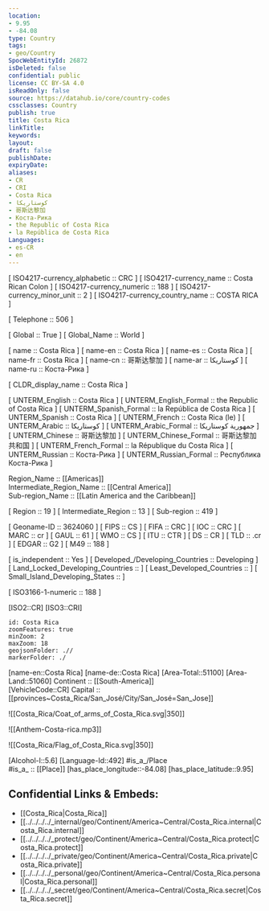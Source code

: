 ```yaml
---
location:
- 9.95
- -84.08
type: Country
tags:
- geo/Country
SpocWebEntityId: 26872
isDeleted: false
confidential: public
license: CC BY-SA 4.0
isReadOnly: false
source: https://datahub.io/core/country-codes
cssclasses: Country
publish: true
title: Costa Rica
linkTitle: 
keywords: 
layout: 
draft: false
publishDate: 
expiryDate: 
aliases:
- CR
- CRI
- Costa Rica
- كوستاريكا
- 哥斯达黎加
- Коста-Рика
- the Republic of Costa Rica
- la República de Costa Rica
Languages:
- es-CR
- en
---
```



[	ISO4217-currency_alphabetic	 :: CRC ] 
[	ISO4217-currency_name	 :: Costa Rican Colon ] 
[	ISO4217-currency_numeric	 :: 188 ] 
[	ISO4217-currency_minor_unit	 :: 2 ] 
[	ISO4217-currency_country_name	 :: COSTA RICA ] 

[	Telephone	 :: 506 ] 

[	Global	 :: True ] 
[	Global_Name	 :: World ] 

[	name	 :: Costa Rica ] 
[	name-en	 :: Costa Rica ] 
[	name-es	 :: Costa Rica ] 
[	name-fr	 :: Costa Rica ] 
[	name-cn	 :: 哥斯达黎加 ] 
[	name-ar	 :: كوستاريكا ] 
[	name-ru	 :: Коста-Рика ] 

[	CLDR_display_name	 :: Costa Rica ] 

[	UNTERM_English	 :: Costa Rica ] 
[	UNTERM_English_Formal	 :: the Republic of Costa Rica ] 
[	UNTERM_Spanish_Formal	 :: la República de Costa Rica ] 
[	UNTERM_Spanish	 :: Costa Rica ] 
[	UNTERM_French	 :: Costa Rica (le) ] 
[	UNTERM_Arabic	 :: كوستاريكا ] 
[	UNTERM_Arabic_Formal	 :: جمهورية كوستاريكا ] 
[	UNTERM_Chinese	 :: 哥斯达黎加 ] 
[	UNTERM_Chinese_Formal	 :: 哥斯达黎加共和国 ] 
[	UNTERM_French_Formal	 :: la République du Costa Rica ] 
[	UNTERM_Russian	 :: Коста-Рика ] 
[	UNTERM_Russian_Formal	 :: Республика Коста-Рика ] 

Region_Name ::  [[Americas]]  
Intermediate_Region_Name ::  [[Central America]]  
Sub-region_Name ::  [[Latin America and the Caribbean]] 

[	Region	 :: 19 ] 
[	Intermediate_Region	 :: 13 ] 
[	Sub-region	 :: 419 ] 

[	Geoname-ID	 :: 3624060 ] 
[	FIPS	 :: CS ] 
[	FIFA	 :: CRC ] 
[	IOC	 :: CRC ] 
[	MARC	 :: cr ] 
[	GAUL	 :: 61 ] 
[	WMO	 :: CS ] 
[	ITU	 :: CTR ] 
[	DS	 :: CR ] 
[	TLD	 :: .cr ] 
[	EDGAR	 :: G2 ] 
[	M49	 :: 188 ] 

[	is_independent	 :: Yes ] 
[	Developed_/Developing_Countries	 :: Developing ] 
[	Land_Locked_Developing_Countries	 ::  ] 
[	Least_Developed_Countries	 ::  ] 
[	Small_Island_Developing_States	 ::  ] 

[	ISO3166-1-numeric	 :: 188 ] 



[ISO2::CR] 
[ISO3::CRI] 
```leaflet
id: Costa Rica
zoomFeatures: true 
minZoom: 2 
maxZoom: 18
geojsonFolder: .//
markerFolder: ./
```

[name-en::Costa Rica] 
[name-de::Costa Rica] 
[Area-Total::51100] 
[Area-Land::51060] 
Continent :: [[South-America]]  
[VehicleCode::CR] 
Capital :: [[provinces~Costa_Rica/San_José/City/San_José=San_Jose]]  

![[Costa_Rica/Coat_of_arms_of_Costa_Rica.svg|350]] 

![[Anthem-Costa-rica.mp3]] 

![[Costa_Rica/Flag_of_Costa_Rica.svg|350]] 

[Alcohol-l::5.6] 
[Language-Id::492] 
#is_a_/Place  
#is_a_ :: [[Place]] 
[has_place_longitude::-84.08] 
[has_place_latitude::9.95] 



## Confidential Links & Embeds: 
- [[Costa_Rica|Costa_Rica]] 
- [[../../../../_internal/geo/Continent/America~Central/Costa_Rica.internal|Costa_Rica.internal]] 
- [[../../../../_protect/geo/Continent/America~Central/Costa_Rica.protect|Costa_Rica.protect]] 
- [[../../../../_private/geo/Continent/America~Central/Costa_Rica.private|Costa_Rica.private]] 
- [[../../../../_personal/geo/Continent/America~Central/Costa_Rica.personal|Costa_Rica.personal]] 
- [[../../../../_secret/geo/Continent/America~Central/Costa_Rica.secret|Costa_Rica.secret]] 
